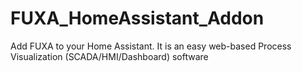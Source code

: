 # FUXA_HomeAssistant_Addon
Add FUXA to your Home Assistant. It is an easy web-based Process Visualization (SCADA/HMI/Dashboard) software
